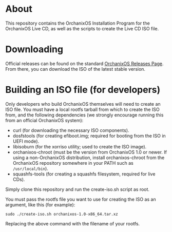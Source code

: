 # About
This repository contains the OrchanixOS Installation Program for the OrchanixOS Live CD, as well as the scripts to create the Live CD ISO file.
# Downloading
Official releases can be found on the standard [OrchanixOS Releases Page](https://github.com/OrchanixOS/OrchanixOS/releases). From there, you can download the ISO of the latest stable version.
# Building an ISO file (for developers)
Only developers who build OrchanixOS themselves will need to create an ISO file. You must have a local rootfs tarball from which to create the ISO from, and the following dependencies (we strongly encourage running this from an official OrchanixOS system):

- curl (for downloading the necessary ISO components).
- dosfstools (for creating efiboot.img; required for booting from the ISO in UEFI mode).
- libisoburn (for the xorriso utility; used to create the ISO image).
- orchanixos-chroot (must be the version from OrchanixOS 1.0 or newer. If using a non-OrchanixOS distribution, install orchanixos-chroot from the OrchanixOS repository somewhere in your PATH such as `/usr/local/bin`).
- squashfs-tools (for creating a squashfs filesystem, required for live CDs).

Simply clone this repository and run the create-iso.sh script as root.

You must pass the rootfs file you want to use for creating the ISO as an argument, like this (for example):
```
sudo ./create-iso.sh orchanixos-1.0-x86_64.tar.xz
```
Replacing the above command with the filename of your rootfs.
